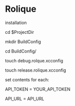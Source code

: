 # Rolique

installation



cd $ProjectDir

mkdir BuildConfig

cd BuildConfig/

touch debug.rolque.xcconfig

touch release.rolique.xcconfig


set contents for each:

API_TOKEN = YOUR_API_TOKEN

API_URL = API_URL
